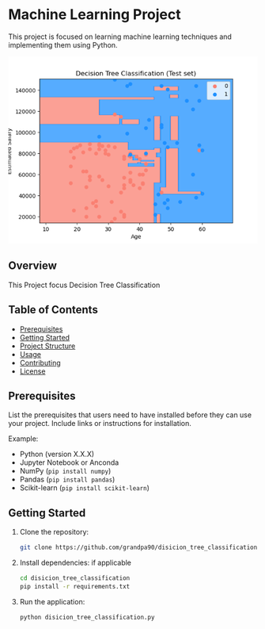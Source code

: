 # Machine Learning Project

This project is focused on learning machine learning techniques and implementing them using Python.

![Machine Learning](Figure_1.png)

## Overview

This Project focus Decision Tree Classification

## Table of Contents

- [Prerequisites](#prerequisites)
- [Getting Started](#getting-started)
- [Project Structure](#project-structure)
- [Usage](#usage)
- [Contributing](#contributing)
- [License](#license)

## Prerequisites

List the prerequisites that users need to have installed before they can use your project. Include links or instructions for installation.

Example:

- Python (version X.X.X)
- Jupyter Notebook or Anconda 
- NumPy (`pip install numpy`)
- Pandas (`pip install pandas`)
- Scikit-learn (`pip install scikit-learn`)

## Getting Started

1. Clone the repository:

    ```bash
    git clone https://github.com/grandpa90/disicion_tree_classification.git
    ```

2. Install dependencies:
    if applicable
    ```bash
    cd disicion_tree_classification
    pip install -r requirements.txt
    ```

3. Run the application:

    ```bash
    python disicion_tree_classification.py
    ```
